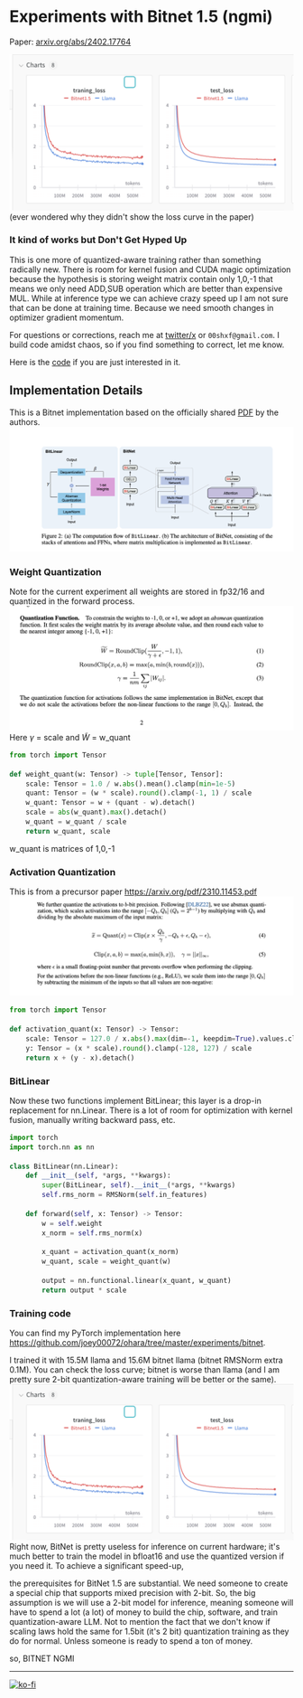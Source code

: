 # Experiments with Bitnet 1.5 (ngmi)

Paper: [arxiv.org/abs/2402.17764](arxiv.org/abs/2402.17764)

![alt text](image.png)
(ever wondered why they didn't show the loss curve in the paper)

### It kind of works but Don't Get Hyped Up
This is one more of quantized-aware training rather than something radically new. There is room for kernel fusion and CUDA magic optimization because the hypothesis is storing weight matrix contain only 1,0,-1 that means we only need ADD,SUB operation which are better than expensive MUL. While at inference type we can achieve crazy speed up I am not sure that can be done at training time. Because we need smooth changes in optimizer gradient momentum.


For questions or corrections, reach me at [twitter/x](https://twitter.com/shxf0072) or `00shxf@gmail.com`. I build code amidst chaos, so if you find something to correct, let me know.

Here is the [code](https://github.com/joey00072/ohara/tree/master/experiments/bitnet) if you are just interested in it.

## Implementation Details
This is a Bitnet implementation based on the officially shared [PDF](https://github.com/microsoft/unilm/blob/master/bitnet/The-Era-of-1-bit-LLMs__Training_Tips_Code_FAQ.pdf) by the authors.
![alt text](image-1.png)

### Weight Quantization
Note for the current experiment all weights are stored in fp32/16 and quantized in the forward process.
![alt text](image-2.png)
Here $\gamma$ = scale and $\widetilde{W}$ = w_quant
```python
from torch import Tensor

def weight_quant(w: Tensor) -> tuple[Tensor, Tensor]:
    scale: Tensor = 1.0 / w.abs().mean().clamp(min=1e-5)
    quant: Tensor = (w * scale).round().clamp(-1, 1) / scale
    w_quant: Tensor = w + (quant - w).detach()
    scale = abs(w_quant).max().detach()
    w_quant = w_quant / scale
    return w_quant, scale 

```

w_quant is matrices of 1,0,-1 

### Activation Quantization
This is from a precursor paper https://arxiv.org/pdf/2310.11453.pdf
![alt text](activation_quant.png)
```python
from torch import Tensor

def activation_quant(x: Tensor) -> Tensor:
    scale: Tensor = 127.0 / x.abs().max(dim=-1, keepdim=True).values.clamp(min=1e-5)
    y: Tensor = (x * scale).round().clamp(-128, 127) / scale
    return x + (y - x).detach()
```

### BitLinear
Now these two functions implement BitLinear; this layer is a drop-in replacement for nn.Linear. There is a lot of room for optimization with kernel fusion, manually writing backward pass, etc.

```python
import torch
import torch.nn as nn

class BitLinear(nn.Linear):
    def __init__(self, *args, **kwargs):
        super(BitLinear, self).__init__(*args, **kwargs)
        self.rms_norm = RMSNorm(self.in_features)

    def forward(self, x: Tensor) -> Tensor:
        w = self.weight
        x_norm = self.rms_norm(x)

        x_quant = activation_quant(x_norm)
        w_quant, scale = weight_quant(w)

        output = nn.functional.linear(x_quant, w_quant)
        return output * scale
```




### Training code

You can find my PyTorch implementation 
here https://github.com/joey00072/ohara/tree/master/experiments/bitnet.

I trained it with 15.5M llama and 15.6M bitnet llama (bitnet RMSNorm extra 0.1M). You can check the loss curve; bitnet is worse than llama (and I am pretty sure 2-bit quantization-aware training will be better or the same). 
![alt text](image.png)
Right now, BitNet is pretty useless for inference on current hardware; it's much better to train the model in bfloat16 and use the quantized version if you need it. To achieve a significant speed-up, 

the prerequisites for BitNet 1.5 are substantial.
We need someone to create a special chip that supports mixed precision with 2-bit. So, the big assumption is we will use a 2-bit model for inference, meaning someone will have to spend a lot (a lot) of money to build the chip, software, and train quantization-aware LLM. Not to mention the fact that we don't know if scaling laws hold the same for 1.5bit (it's 2 bit) quantization training as they do for normal. Unless someone is ready to spend a ton of money.

so, BITNET NGMI

---
[![ko-fi](https://ko-fi.com/img/githubbutton_sm.svg)](https://ko-fi.com/R6R8KQTZ5)
